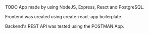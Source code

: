 TODO App made by using NodeJS, Express, React and PostgreSQL.

Frontend was created using create-react-app boilerplate.

Backend's REST API was tested using the POSTMAN App.
